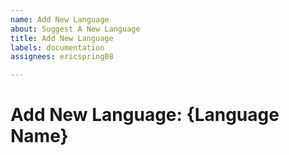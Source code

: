 ```yaml
---
name: Add New Language
about: Suggest A New Language
title: Add New Language
labels: documentation
assignees: ericspring08

---
```


# Add New Language: {Language Name}
